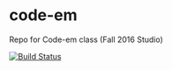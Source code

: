 # code-em
Repo for Code-em class (Fall 2016 Studio)

[![Build Status](https://travis-ci.org/wray/code_em.svg?branch=master)](https://travis-ci.org/wray/code_em)
